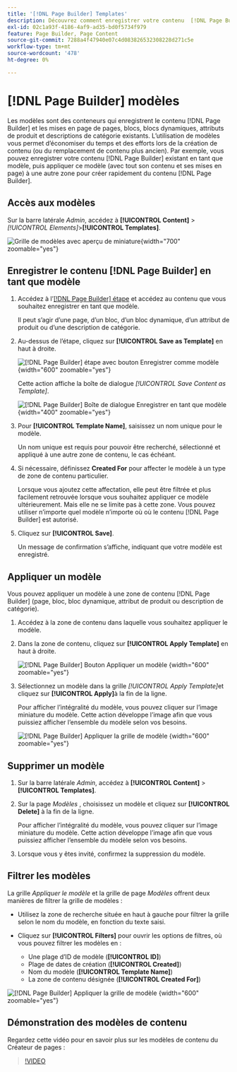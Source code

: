 ```yaml
---
title: '[!DNL Page Builder] Templates'
description: Découvrez comment enregistrer votre contenu  [!DNL Page Builder]  existant en tant que modèle, puis appliquer ce modèle à une autre zone.
exl-id: 02c1a93f-4186-4af9-ad35-bd0f5734f979
feature: Page Builder, Page Content
source-git-commit: 7288a4f47940e07c4d083826532308228d271c5e
workflow-type: tm+mt
source-wordcount: '478'
ht-degree: 0%

---
```


# [!DNL Page Builder] modèles

Les modèles sont des conteneurs qui enregistrent le contenu [!DNL Page Builder] et les mises en page de pages, blocs, blocs dynamiques, attributs de produit et descriptions de catégorie existants. L’utilisation de modèles vous permet d’économiser du temps et des efforts lors de la création de contenu (ou du remplacement de contenu plus ancien). Par exemple, vous pouvez enregistrer votre contenu [!DNL Page Builder] existant en tant que modèle, puis appliquer ce modèle (avec tout son contenu et ses mises en page) à une autre zone pour créer rapidement du contenu [!DNL Page Builder].

## Accès aux modèles

Sur la barre latérale _Admin_, accédez à **[!UICONTROL Content]** > _[!UICONTROL Elements]_>**[!UICONTROL Templates]**.

![Grille de modèles avec aperçu de miniature](./assets/templates-list.png){width="700" zoomable="yes"}

## Enregistrer le contenu [!DNL Page Builder] en tant que modèle

1. Accédez à l’[[!DNL Page Builder] étape](workspace.md#stage) et accédez au contenu que vous souhaitez enregistrer en tant que modèle.

   Il peut s’agir d’une page, d’un bloc, d’un bloc dynamique, d’un attribut de produit ou d’une description de catégorie.

1. Au-dessus de l’étape, cliquez sur **[!UICONTROL Save as Template]** en haut à droite.

   ![[!DNL Page Builder] étape avec bouton Enregistrer comme modèle](./assets/pb-templates-saveastemplate-button.png){width="600" zoomable="yes"}

   Cette action affiche la boîte de dialogue _[!UICONTROL Save Content as Template]_.

   ![[!DNL Page Builder] Boîte de dialogue Enregistrer en tant que modèle](./assets/pb-templates-save-dialog.png){width="400" zoomable="yes"}

1. Pour **[!UICONTROL Template Name]**, saisissez un nom unique pour le modèle.

   Un nom unique est requis pour pouvoir être recherché, sélectionné et appliqué à une autre zone de contenu, le cas échéant.

1. Si nécessaire, définissez **Created For** pour affecter le modèle à un type de zone de contenu particulier.

   Lorsque vous ajoutez cette affectation, elle peut être filtrée et plus facilement retrouvée lorsque vous souhaitez appliquer ce modèle ultérieurement. Mais elle ne se limite pas à cette zone. Vous pouvez utiliser n’importe quel modèle n’importe où où le contenu [!DNL Page Builder] est autorisé.

1. Cliquez sur **[!UICONTROL Save]**.

   Un message de confirmation s’affiche, indiquant que votre modèle est enregistré.

## Appliquer un modèle

Vous pouvez appliquer un modèle à une zone de contenu [!DNL Page Builder] (page, bloc, bloc dynamique, attribut de produit ou description de catégorie).

1. Accédez à la zone de contenu dans laquelle vous souhaitez appliquer le modèle.

1. Dans la zone de contenu, cliquez sur **[!UICONTROL Apply Template]** en haut à droite.

   ![[!DNL Page Builder] Bouton Appliquer un modèle &#x200B;](./assets/pb-templates-applytemplate-button.png){width="600" zoomable="yes"}

1. Sélectionnez un modèle dans la grille _[!UICONTROL Apply Template]_&#x200B;et cliquez sur **[!UICONTROL Apply]**&#x200B;à la fin de la ligne.

   Pour afficher l’intégralité du modèle, vous pouvez cliquer sur l’image miniature du modèle. Cette action développe l’image afin que vous puissiez afficher l’ensemble du modèle selon vos besoins.

   ![[!DNL Page Builder] Appliquer la grille de modèle &#x200B;](./assets/pb-templates-apply-slideout-nofilters.png){width="600" zoomable="yes"}

## Supprimer un modèle

1. Sur la barre latérale _Admin_, accédez à **[!UICONTROL Content]** > **[!UICONTROL Templates]**.

1. Sur la page _Modèles_ , choisissez un modèle et cliquez sur **[!UICONTROL Delete]** à la fin de la ligne.

   Pour afficher l’intégralité du modèle, vous pouvez cliquer sur l’image miniature du modèle. Cette action développe l’image afin que vous puissiez afficher l’ensemble du modèle selon vos besoins.

1. Lorsque vous y êtes invité, confirmez la suppression du modèle.

## Filtrer les modèles

La grille _Appliquer le modèle_ et la grille de page _Modèles_ offrent deux manières de filtrer la grille de modèles :

- Utilisez la zone de recherche située en haut à gauche pour filtrer la grille selon le nom du modèle, en fonction du texte saisi.

- Cliquez sur **[!UICONTROL Filters]** pour ouvrir les options de filtres, où vous pouvez filtrer les modèles en :

   - Une plage d’ID de modèle (**[!UICONTROL ID]**)
   - Plage de dates de création (**[!UICONTROL Created]**)
   - Nom du modèle (**[!UICONTROL Template Name]**)
   - La zone de contenu désignée (**[!UICONTROL Created For]**)

![[!DNL Page Builder] Appliquer la grille de modèle &#x200B;](./assets/pb-templates-apply-slideout-withfilters.png){width="600" zoomable="yes"}

## Démonstration des modèles de contenu

Regardez cette vidéo pour en savoir plus sur les modèles de contenu du Créateur de pages :

>[!VIDEO](https://video.tv.adobe.com/v/3410842?quality=12&learn=on&captions=fre_fr)

